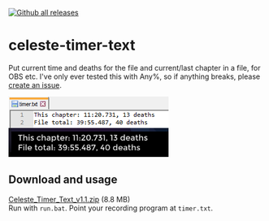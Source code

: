 [![Github all releases](https://img.shields.io/github/downloads/Kataiser/celeste-timer-text/total.svg)](https://GitHub.com/Kataiser/celeste-timer-text/releases/)

# celeste-timer-text
Put current time and deaths for the file and current/last chapter in a file, for OBS etc. I've only ever tested this with Any%, so if anything breaks, please [create an issue](https://github.com/Kataiser/celeste-timer-text/issues).

![Screenshot](screenshot.png)

## Download and usage
[Celeste_Timer_Text_v1.1.zip](https://github.com/Kataiser/celeste-timer-text/releases/download/v1.1/Celeste_Timer_Text_v1.1.zip) (8.8 MB)  
Run with `run.bat`. Point your recording program at `timer.txt`.
